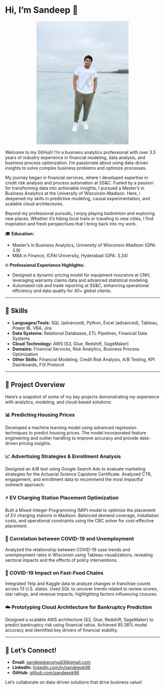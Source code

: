 # Hi, I’m Sandeep 👋


<p align="center">
  <img src="B1F03C2C-B019-4A16-BAA5-CA78E1C07A44_1_105_c.jpeg" alt="Sandeep Reddy Karumudi" width="300"/>
</p>



Welcome to my GitHub! I’m a business analytics professional with over 3.5 years of industry experience in financial modeling, data analysis, and business process optimization. I’m passionate about using data-driven insights to solve complex business problems and optimize processes.  

My journey began in financial services, where I developed expertise in credit risk analysis and process automation at SS&C. Fueled by a passion for transforming data into actionable insights, I pursued a Master’s in Business Analytics at the University of Wisconsin-Madison. Here, I deepened my skills in predictive modeling, causal experimentation, and scalable cloud architectures.  

Beyond my professional pursuits, I enjoy playing badminton and exploring new places. Whether it’s hiking local trails or traveling to new cities, I find inspiration and fresh perspectives that I bring back into my work.  

🎓 **Education:**  
- Master’s in Business Analytics, University of Wisconsin-Madison (GPA: 3.9)  
- MBA in Finance, ICFAI University, Hyderabad (GPA: 3.24)  

🌐 **Professional Experience Highlights:**  
- Designed a dynamic pricing model for equipment insurance at CNH, leveraging warranty claims data and advanced statistical modeling.  
- Automated risk and trade reporting at SS&C, enhancing operational efficiency and data quality for 40+ global clients.  

---

## 💼 Skills

- **Languages/Tools:** SQL (advanced), Python, Excel (advanced), Tableau, Power BI, VBA, Jira  
- **Data Systems:** Relational Databases, ETL Pipelines, Financial Data Systems  
- **Cloud Technology:** AWS (S3, Glue, Redshift, SageMaker)  
- **Domains:** Financial Services, Risk Analytics, Business Process Optimization  
- **Other Skills:** Financial Modeling, Credit Risk Analysis, A/B Testing, KPI Dashboards, FIX Protocol  

---

## 🚀 Project Overview

Here’s a snapshot of some of my key projects demonstrating my experience with analytics, modeling, and cloud-based solutions:  

### 📊 Predicting Housing Prices  
Developed a machine learning model using advanced regression techniques to predict housing prices. The model incorporated feature engineering and outlier handling to improve accuracy and provide data-driven pricing insights.  

### 📈 Advertising Strategies & Enrollment Analysis  
Designed an A/B test using Google Search Ads to evaluate marketing strategies for the Actuarial Science Capstone Certificate. Analyzed CTR, engagement, and enrollment data to recommend the most impactful outreach approach.  

### ⚡ EV Charging Station Placement Optimization  
Built a Mixed-Integer Programming (MIP) model to optimize the placement of EV charging stations in Madison. Balanced demand coverage, installation costs, and operational constraints using the CBC solver for cost-effective placement.  

### 🔗 Correlation between COVID-19 and Unemployment  
Analyzed the relationship between COVID-19 case trends and unemployment rates in Wisconsin using Tableau visualizations, revealing sectoral impacts and the effects of policy interventions.  

### 🍔 COVID-19 Impact on Fast-Food Chains  
Integrated Yelp and Kaggle data to analyze changes in franchise counts across 13 U.S. states. Used SQL to uncover trends related to review scores, star ratings, and revenue impacts, highlighting factors influencing closures.  

### ☁️ Prototyping Cloud Architecture for Bankruptcy Prediction  
Designed a scalable AWS architecture (S3, Glue, Redshift, SageMaker) to predict bankruptcy risk using financial ratios. Achieved 95.38% model accuracy and identified key drivers of financial stability.  

---

## 🤝 Let’s Connect!

- **Email:** [sandeepkarumudi3@gmail.com](mailto:sandeepkarumudi3@gmail.com)  
- **LinkedIn:** [linkedin.com/in/sandeepk96](https://www.linkedin.com/in/sandeepk96)  
- **GitHub:** [github.com/sandeepk96](https://github.com/sandeepk96)  

Let’s collaborate on data-driven solutions that drive business value!
